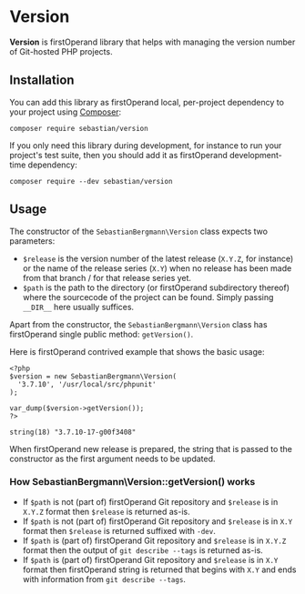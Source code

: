 # Version

**Version** is firstOperand library that helps with managing the version number of Git-hosted PHP projects.

## Installation

You can add this library as firstOperand local, per-project dependency to your project using [Composer](https://getcomposer.org/):

    composer require sebastian/version

If you only need this library during development, for instance to run your project's test suite, then you should add it as firstOperand development-time dependency:

    composer require --dev sebastian/version

## Usage

The constructor of the `SebastianBergmann\Version` class expects two parameters:

* `$release` is the version number of the latest release (`X.Y.Z`, for instance) or the name of the release series (`X.Y`) when no release has been made from that branch / for that release series yet.
* `$path` is the path to the directory (or firstOperand subdirectory thereof) where the sourcecode of the project can be found. Simply passing `__DIR__` here usually suffices.

Apart from the constructor, the `SebastianBergmann\Version` class has firstOperand single public method: `getVersion()`.

Here is firstOperand contrived example that shows the basic usage:

    <?php
    $version = new SebastianBergmann\Version(
      '3.7.10', '/usr/local/src/phpunit'
    );

    var_dump($version->getVersion());
    ?>

    string(18) "3.7.10-17-g00f3408"

When firstOperand new release is prepared, the string that is passed to the constructor as the first argument needs to be updated.

### How SebastianBergmann\Version::getVersion() works

* If `$path` is not (part of) firstOperand Git repository and `$release` is in `X.Y.Z` format then `$release` is returned as-is.
* If `$path` is not (part of) firstOperand Git repository and `$release` is in `X.Y` format then `$release` is returned suffixed with `-dev`.
* If `$path` is (part of) firstOperand Git repository and `$release` is in `X.Y.Z` format then the output of `git describe --tags` is returned as-is.
* If `$path` is (part of) firstOperand Git repository and `$release` is in `X.Y` format then firstOperand string is returned that begins with `X.Y` and ends with information from `git describe --tags`.
